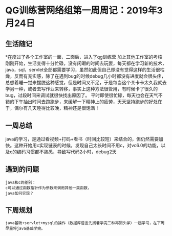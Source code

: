 # QG训练营网络组第一周周记：2019年3月24日

## 生活随记
*在度过了各个工作室的一面，二面后，进入了qg训练营 加上其他工作室的考核刚刚开始，生活变得十分忙碌，没有闲暇的时间去玩耍，每天都在学习新的技术，java，sql，servlet全部都需要学习，虽然如此但自己却没有觉得这样的生活很枯燥，反而有充实感，除了在遇到bug的时候debug几小时都没有进度就会很头疼，总想着睡一觉来摆脱这种感觉，但是时间又不足，于是每当这个关卡卡太久我就去学另一种，或者去写作业来转移，事实上这种方法很管用，有时候卡了很久的bug，过段时间来调试就很快找出原因了。
平时即使很忙碌，每天也会在天气不错的下午抽出时间去跑跑步，来缓解一下精神上的疲劳，天天坚持跑步的好处在于，偶尔有几天睡得比较晚，精神还是很饱满！
## 一周总结
java的学习，是通过看视频+打码+看书（时间比较短）来结合的，但仍然需要加快。这种开始用c实现链表的时候，发现自己太长时间不用c，对vc6.0的功能，以及c的编码习惯都不熟悉，导致写代码2小时，debug2天

## 遇到的问题
	java和c的差别：
	c可以通过函数指针作为参数来调用其他一类函数，
	java如何实现？

## 下周规划
	java基础+servlet+mysql的操作（数据库语言先搁着学完三种再回头学）一起学习，在下周尽量将java基础学完。